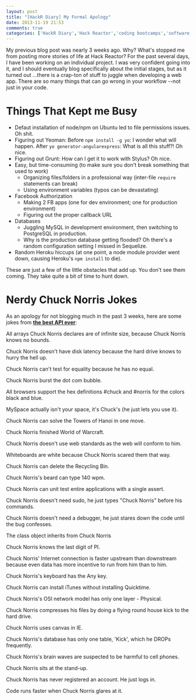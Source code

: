 ```yaml
---
layout: post
title: "[HackR Diary] My Formal Apology"
date: 2013-11-19 21:53
comments: true
categories: ['HackR Diary','Hack Reactor','coding bootcamps','software development']
---
```


My previous blog post was nearly 3 weeks ago. Why? What's stopped me from posting more stories of life at Hack Reactor? For the past several days, I have been working on an individual project. I was very confident going into it, and I should eventually blog specifically about the initial stages, but as it turned out ...there is a crap-ton of stuff to juggle when developing a web app. There are so many things that can go wrong in your workflow --not just in your code.

# Things That Kept me Busy

- Defaut installation of node/npm on Ubuntu led to file permissions issues. Oh shit.
- Figuring out Yeoman: Before `npm install -g yo`: I wonder what will happen. After `yo generator-angularexpress`: What is all this stuff?! Oh nice.
- Figuring out Grunt: How can I get it to work with Stylus? Oh nice.
- Easy, but time-consuming (to make sure you don't break something that used to work)
  - Organizing files/folders in a professional way (inter-file `require` statements can break)
  - Using environment variables (typos can be devastating)
- Facebook Authorization
  - Making 2 FB apps (one for dev environment; one for production environment)
  - Figuring out the proper callback URL
- Databases
  - Juggling MySQL in development environment, then switching to PostgreSQL in production.
  - Why is the production database getting flooded? Oh there's a random configuration setting I missed in Sequelize.
- Random Heroku hiccups (at one point, a node module provider went down, causing Heroku's `npm install` to die).

These are just a few of the little obstacles that add up. You don't see them coming. They take quite a bit of time to hunt down.

# Nerdy Chuck Norris Jokes

As an apology for not blogging much in the past 3 weeks, here are some jokes from **[the best API ever](http://www.icndb.com/)**:

All arrays Chuck Norris declares are of infinite size, because Chuck Norris knows no bounds.

Chuck Norris doesn't have disk latency because the hard drive knows to hurry the hell up.

Chuck Norris can't test for equality because he has no equal.

Chuck Norris burst the dot com bubble.

All browsers support the hex definitions #chuck and #norris for the colors black and blue.

MySpace actually isn't your space, it's Chuck's (he just lets you use it).

Chuck Norris can solve the Towers of Hanoi in one move.

Chuck Norris finished World of Warcraft.

Chuck Norris doesn't use web standards as the web will conform to him.

Whiteboards are white because Chuck Norris scared them that way.

Chuck Norris can delete the Recycling Bin.

Chuck Norris's beard can type 140 wpm.

Chuck Norris can unit test entire applications with a single assert.

Chuck Norris doesn't need sudo, he just types "Chuck Norris" before his commands.

Chuck Norris doesn't need a debugger, he just stares down the code until the bug confesses.

The class object inherits from Chuck Norris

Chuck Norris knows the last digit of PI.

Chuck Norris' Internet connection is faster upstream than downstream because even data has more incentive to run from him than to him.

Chuck Norris's keyboard has the Any key.

Chuck Norris can install iTunes without installing Quicktime.

Chuck Norris's OSI network model has only one layer - Physical.

Chuck Norris compresses his files by doing a flying round house kick to the hard drive.

Chuck Norris uses canvas in IE.

Chuck Norris's database has only one table, 'Kick', which he DROPs frequently.

Chuck Norris's brain waves are suspected to be harmful to cell phones.

Chuck Norris sits at the stand-up.

Chuck Norris has never registered an account. He just logs in.
 
Code runs faster when Chuck Norris glares at it.
